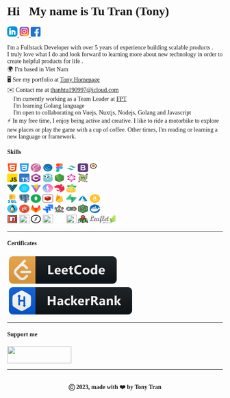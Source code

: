 <div face="Cascadia Code" style="font-family: Cascadia Code;">
  
<h1>Hi👋My name is Tu Tran (Tony)</h1>
  
<p align="left">
  <a href="https://www.linkedin.com/in/tutranmvp/" target="_blank">
    <img height="24" src="https://raw.githubusercontent.com/TuTranMVP/TuTranMVP/a4c19c4d0c6cf1019227503eaed82d3fae391f57/imgs/linked.svg">
  </a>
  <a href="https://www.instagram.com/tutranmvp/" target="_blank">
    <img height="24" src="https://raw.githubusercontent.com/TuTranMVP/TuTranMVP/17d7ebbbb4d64298a7f77ff6405c2c70747b07c5/imgs/instagram2.svg">
  </a>
   <a href="https://www.facebook.com/tutranmvp/" target="_blank">
    <img height="23" src="https://raw.githubusercontent.com/TuTranMVP/TuTranMVP/32ebaf8ff1ff979c5dae85edfeae8e1354434495/imgs/facebook.svg">
  </a>
</p>

I'm a Fullstack Developer with over 5 years of experience building scalable products .<br>
I truly love what I do and look forward to learning more about new technology in order to create helpful products for life .<br>
🌍  I'm based in Viet Nam <br>
🖥️  See my portfolio at <a href="https://tutran-profile.web.app">Tony Homepage</a> <br>
✉️  Contact me at <a href="mailto:thanhtu190997@icloud.com">thanhtu190997@icloud.com</a> <br>
🚀  I'm currently working as a Team Leader at <a href="https://www.fpt-software.com/">FPT</a> <br>
🧠  I'm learning Golang language <br>
🤝  I'm open to collaborating on Vuejs, Nuxtjs, Nodejs, Golang and Javascript <br>
⚡  In my free time, I enjoy being active and creative. I like to ride a motorbike to explore new places or play the game with a cup of coffee. Other times, I'm reading or learning a new language or framework.
<br>

<h4>Skills</h5>
  <code><img height="20" width="24" src="https://raw.githubusercontent.com/TuTranMVP/TuTranMVP/972725a00d786c45d075a3dbb9540664485e54f8/imgs/html-5.svg"></code>
  <code><img height="20" width="24" src="https://raw.githubusercontent.com/TuTranMVP/TuTranMVP/972725a00d786c45d075a3dbb9540664485e54f8/imgs/css-3.svg"></code>
  <code><img height="20" width="24" src="https://raw.githubusercontent.com/TuTranMVP/TuTranMVP/32ebaf8ff1ff979c5dae85edfeae8e1354434495/imgs/sass.svg"></code>
  <code><img height="20" width="24" src="https://raw.githubusercontent.com/TuTranMVP/TuTranMVP/2165e2ebf71fc12986fd38ba433735c0f3c9e9dd/imgs/jquery.svg"></code>
  <code><img height="20" width="24" src="https://raw.githubusercontent.com/TuTranMVP/TuTranMVP/17d7ebbbb4d64298a7f77ff6405c2c70747b07c5/imgs/figma.svg"></code>
  <code><img height="20" width="24" src="https://raw.githubusercontent.com/TuTranMVP/TuTranMVP/125da83da1495fa3a33d9607e71d5fbd7cf9cfdf/imgs/tailwind.svg"></code>
  <code><img height="20" width="24" src="https://raw.githubusercontent.com/TuTranMVP/TuTranMVP/125da83da1495fa3a33d9607e71d5fbd7cf9cfdf/imgs/bootstrap.svg"></code>
  <code><img height="20" width="24" src="https://raw.githubusercontent.com/TuTranMVP/TuTranMVP/a056b942c91404e2af9e7202e2d0168bcbd9cf64/imgs/atomic-design.svg"></code>
<br>
  <code><img height="20" width="24" src="https://raw.githubusercontent.com/TuTranMVP/TuTranMVP/a056b942c91404e2af9e7202e2d0168bcbd9cf64/imgs/js.svg"></code>
  <code><img height="20" width="24" src="https://raw.githubusercontent.com/TuTranMVP/TuTranMVP/a056b942c91404e2af9e7202e2d0168bcbd9cf64/imgs/typescript.svg"></code>
  <code><img height="20" width="24" src="https://raw.githubusercontent.com/TuTranMVP/TuTranMVP/a056b942c91404e2af9e7202e2d0168bcbd9cf64/imgs/c-sharp.svg"></code>
  <code><img height="20" width="24" src="https://raw.githubusercontent.com/TuTranMVP/TuTranMVP/a056b942c91404e2af9e7202e2d0168bcbd9cf64/imgs/golang.svg"></code>
  <code><img height="20" width="24" src="https://raw.githubusercontent.com/TuTranMVP/TuTranMVP/a056b942c91404e2af9e7202e2d0168bcbd9cf64/imgs/node-js.svg"></code>
  <code><img height="20" width="24" src="https://raw.githubusercontent.com/TuTranMVP/TuTranMVP/1758ceb4464c3aceb8a8d6462a038085d8e1905d/imgs/graphql.svg"></code>
  <code><img height="20" width="24" src="https://raw.githubusercontent.com/TuTranMVP/TuTranMVP/125da83da1495fa3a33d9607e71d5fbd7cf9cfdf/imgs/api.svg"></code>
<br>
  <code><img height="20" width="24" src="https://raw.githubusercontent.com/TuTranMVP/TuTranMVP/ccae8c40c404bb02160868a7ff337af17992a120/imgs/vue.svg"></code>
  <code><img height="20" width="24" src="https://raw.githubusercontent.com/TuTranMVP/TuTranMVP/ccae8c40c404bb02160868a7ff337af17992a120/imgs/react.svg"></code>
  <code><img height="20" width="24" src="https://raw.githubusercontent.com/TuTranMVP/TuTranMVP/ccae8c40c404bb02160868a7ff337af17992a120/imgs/vite.svg"></code>
  <code><img height="20" width="24" src="https://raw.githubusercontent.com/TuTranMVP/TuTranMVP/ccae8c40c404bb02160868a7ff337af17992a120/imgs/nitro.svg"></code>
  <code><img height="20" width="24" src="https://raw.githubusercontent.com/TuTranMVP/TuTranMVP/ccae8c40c404bb02160868a7ff337af17992a120/imgs/nestjs-icon.svg"></code>
  <code><img height="20" width="24" src="https://raw.githubusercontent.com/TuTranMVP/TuTranMVP/a751f8eef181338e28ea60d787676716a8810382/imgs/pinia.svg"></code>
<br>
  <code><img height="20" width="24" src="https://raw.githubusercontent.com/TuTranMVP/TuTranMVP/a751f8eef181338e28ea60d787676716a8810382/imgs/sql-server.svg"></code>
  <code><img height="20" width="24" src="https://raw.githubusercontent.com/TuTranMVP/TuTranMVP/a751f8eef181338e28ea60d787676716a8810382/imgs/postgresql.svg"></code>
  <code><img height="20" width="24" src="https://raw.githubusercontent.com/TuTranMVP/TuTranMVP/a751f8eef181338e28ea60d787676716a8810382/imgs/mongodb.svg"></code>
  <code><img height="20" width="24" src="https://raw.githubusercontent.com/TuTranMVP/TuTranMVP/a751f8eef181338e28ea60d787676716a8810382/imgs/redis.svg"></code>
  <code><img height="20" width="24" src="https://raw.githubusercontent.com/TuTranMVP/TuTranMVP/a751f8eef181338e28ea60d787676716a8810382/imgs/firebase.svg"></code>
  <code><img height="20" width="24" src="https://raw.githubusercontent.com/TuTranMVP/TuTranMVP/a751f8eef181338e28ea60d787676716a8810382/imgs/supabase.svg"></code>
  <code><img height="20" width="24" src="https://raw.githubusercontent.com/TuTranMVP/TuTranMVP/a751f8eef181338e28ea60d787676716a8810382/imgs/azure.svg"></code>
  <code><img height="20" width="24" src="https://raw.githubusercontent.com/TuTranMVP/TuTranMVP/a751f8eef181338e28ea60d787676716a8810382/imgs/aws.svg"></code>
<br>
  <code><img height="20" width="24" src="https://raw.githubusercontent.com/TuTranMVP/TuTranMVP/ccae8c40c404bb02160868a7ff337af17992a120/imgs/linux.svg"></code>
  <code><img height="20" width="24" src="https://raw.githubusercontent.com/TuTranMVP/TuTranMVP/ccae8c40c404bb02160868a7ff337af17992a120/imgs/git.svg"></code>
  <code><img height="20" width="24" src="https://raw.githubusercontent.com/TuTranMVP/TuTranMVP/ccae8c40c404bb02160868a7ff337af17992a120/imgs/gitlab.svg"></code>
  <code><img height="20" width="24" src="https://raw.githubusercontent.com/TuTranMVP/TuTranMVP/ccae8c40c404bb02160868a7ff337af17992a120/imgs/jira.svg"></code>
  <code><img height="20" width="24" src="https://raw.githubusercontent.com/TuTranMVP/TuTranMVP/ccae8c40c404bb02160868a7ff337af17992a120/imgs/scrum.svg"></code>
  <code><img height="20" width="24" src="https://raw.githubusercontent.com/TuTranMVP/TuTranMVP/ccae8c40c404bb02160868a7ff337af17992a120/imgs/devops.svg"></code>
  <code><img height="20" width="24" src="https://raw.githubusercontent.com/TuTranMVP/TuTranMVP/a751f8eef181338e28ea60d787676716a8810382/imgs/nginx2.svg"></code>
  <code><img height="20" width="24" src="https://raw.githubusercontent.com/TuTranMVP/TuTranMVP/a751f8eef181338e28ea60d787676716a8810382/imgs/docker.svg"></code>
<br>
  <code><img height="20" width="24" src="https://raw.githubusercontent.com/TuTranMVP/TuTranMVP/125da83da1495fa3a33d9607e71d5fbd7cf9cfdf/imgs/npm.svg"></code>
  <code><img height="20" width="24" src="https://upload.wikimedia.org/wikipedia/commons/thumb/e/e3/ESLint_logo.svg/648px-ESLint_logo.svg.png"></code>
  <code><img height="20" width="24" src="https://raw.githubusercontent.com/TuTranMVP/TuTranMVP/d47023e09c6c4a6f340b22dd32cf3b6f566a76f4/imgs/socketio-light.svg"></code>
  <code><img height="20" width="24" src="https://webrtc.github.io/webrtc-org/assets/images/webrtc-logo-vert-retro-255x305.png"></code>
  <code><img height="20" width="24" src="https://raw.githubusercontent.com/TuTranMVP/TuTranMVP/f4ce7213af22ffe9c81a4f87ae6b31e0d0fe9f2a/imgs/Three.js_dark.svg"></code>
  <code><img height="20" width="24" src="https://cdn.phaser.io/images/logo/logo-download-vector.png"></code>
  <code><img height="20" width="24" src="https://raw.githubusercontent.com/TuTranMVP/TuTranMVP/125da83da1495fa3a33d9607e71d5fbd7cf9cfdf/imgs/map.svg"></code>
  <code><img height="20" width="64" src="https://raw.githubusercontent.com/TuTranMVP/TuTranMVP/125da83da1495fa3a33d9607e71d5fbd7cf9cfdf/imgs/leaflet.svg"></code>
<hr/>

<h4>Certificates</h5>
<p align="left">
  <a href="">
    <img src="https://raw.githubusercontent.com/AbhishekMaira10/AbhishekMaira10/master/Resources/svg/leetcode.svg" alt="leetcode" style="vertical-align:top; margin:4px">
  </a>
  <a href="">
    <img src="https://raw.githubusercontent.com/AbhishekMaira10/AbhishekMaira10/master/Resources/svg/hackerrank.svg" alt="hackerrank" style="vertical-align:top; margin:4px">
  </a>
</p>
<hr/>

<h4>Support me</h5>
<a href="https://buymeacoffee.com/tutranmvp" target="_blank">
 <img align="center" height="40px" width="150px" src="https://www.codehim.com/wp-content/uploads/2022/09/bmc-button-640x180.png" />
</a>
<hr/>

<div align="center">
  <br/>
  <strong>Ⓒ 2023, made with ❤️ by Tony Tran</strong>
</div>

</div>
